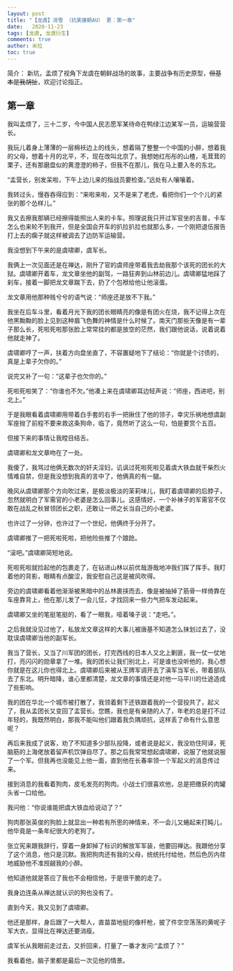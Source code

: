 ```yaml
---
layout: post
title: "【龙虞】消雪 （抗美援朝AU） 更：第一章"
date:   2020-11-23
tags: [龙虞, 龙虞衍生]
comments: true
author: 米拉
toc: true
---
```

简介： 新坑，孟烦了视角下龙虞在朝鲜战场的故事，主要战争有历史原型，~~但基本是我胡扯~~，欢迎讨论指正。  
  
  
  ## 第一章  
    
    
我叫孟烦了，三十二岁，今中国人民志愿军某待命在鸭绿江边某军一员，运输营营长。

我玩儿着身上薄薄的一层棉袄边上的线头，想着隔了整整一个中国的小醉，想着我的父母，想着十月的北平，不，现在改叫北京了。我想她红彤彤的山楂，毛茸茸的栗子，还有那磨盘似的黄澄澄的柿子，但我不在那儿，我在马上要入冬的东北。

“孟营长，别发呆啦，下午上边儿来的指战员要检查。”远处有人嚷嚷着。

我转过头，慢吞吞得应到：“来啦来啦，又不是来了老虎，看把你们一个个儿的紧张的那个怂样儿。”

我又去擦我那辆已经擦得能照出人来的卡车。照理说我只开过军官坐的吉普，卡车怎么也来轮不到我开，但是全国会开车的扒拉扒拉也就那么多，一个刚把退伍报告打上去的瘸子就这样被调去了边防军运输营。

我没想到下午来的是虞啸卿，虞军长。

我俩上一次见面还是在禅达，刚升了官的虞师座带着我去劫我那个该死的团长的大狱。虞啸卿开着车，龙文章坐他的副驾，一路狂奔到山林前边儿。虞啸卿猛地踩了刹车，接着一脚把龙文章踹下去，扔了个包袱给他让他滚蛋。

龙文章用他那种贱兮兮的语气说：“师座还是放不下我。”

我坐在后车斗里，看着月光下我的团长眼睛亮的像是有团火在烧，我不记得上次在他黑黝黝的脸上见到这种眉飞色舞的神情是什么时候了。南天门那些天像是有一辈子那么长，死啦死啦那张脸上常常挂的都是放空的茫然，我们跟他说话，说着说着他就走神了。

虞啸卿哼了一声，扶着方向盘坐直了，不容置疑地下了结论：“你就是个讨债的，真是上辈子欠你的。”

说完又补了一句：“这辈子也欠你的。”

死啦死啦笑了：“你谁也不欠。”他凑上来在虞啸卿耳边轻声说：“师座，西进吧，别北上。”

于是我眼看着虞啸卿用带着白手套的右手一把揪住了他的领子，幸灾乐祸地想虞副军座抛了前程不要来救这条狗命，临了，竟然听了这么一句，怕是要赏个五百。

但接下来的事情让我瞠目结舌。

虞啸卿和龙文章吻在了一处。

我傻了，我骂过他俩无数次的奸夫淫妇，讥讽过死啦死啦见着虞大铁血就干柴烈火情难自禁，但是我没想到我真的言中了，他俩真的有一腿。

晚风从虞啸卿那个方向吹过来，是极淡极淡的茉莉味儿，我盯着虞啸卿的后脖子，忽然就明白了军需官的小老婆是怎么回事儿。这感情好，一个补袜子的军需官不仅敢在战乱之秋冒领团长之职，还敢让一师之长当自己的小老婆。

也许过了一分钟，也许过了一个世纪，他俩终于分开了。

虞啸卿推了一把死啦死啦，把他险些推了个踉跄。

“滚吧。”虞啸卿简短地说。

死啦死啦就捡起他的包裹走了，在钻进山林以前优哉游哉地冲我们挥了挥手。我盯着他的背影，眼睛有点酸涩，我安慰自己这是被风吹得。

旁边的虞啸卿看着他渐渐被黑暗中的丛林裹挟而去，像是被抽掉了筋骨一样倚靠在车座靠背上，他在那儿发了一会儿怔，才找回来一些力气把车发动起来。

虞啸卿又坐的笔挺笔挺的，看了一眼我，哑着嗓子说：“走吧。”。

之后我就没见过他了，私放龙文章这样的大事儿被唐基不知道怎么抹划过去了，没耽误虞啸卿当他的副军长。

我当了营长，又当了川军团的团长，打完西线的日本人又北上剿匪，我一仗一仗地打，亮闪闪的勋章拿了一堆。我的团长让我们别北上，可是谁也没听他的，我心想你就是在这儿你也得北上。虞啸卿后来被从王牌军调开去了滇军当军长，带着部队去了东北。明升暗降，谁心里都清楚，龙文章的事情还是对他一马平川的仕途造成了些影响。

我的团在华北一个城市被打散了，我领着剩下还铁跟着我的一个营投共了，起义了，我从孟团长又变回了孟营长。您瞧，我也是有亲随的人了，年老的总是打不过年轻的，我既然明白，那我不能叫他们跟着我负隅顽抗，这样丢了命有什么意思呢？

再后来我成了说客，劝了不知道多少部队投降，或者说是起义，我没劝住阿译，死脑筋的上海佬放着留声机饮弹自尽了。那之后我常常想起虞啸卿，说服了他就说服了一个军。但我再也没能见上他一面，直到他在长春率领一个军起义的消息传过来。

接到消息的我看着狗肉，皮毛发亮的狗肉。小战士们很喜欢他，总是把缴获的肉罐头省一口给他。

我问他：“你说谁能把虞大铁血给说动了？”

狗肉那张英俊的狗脸上就显出一种若有所思的神情来，不一会儿又蜷起来打盹儿，他毕竟是一条年纪很大的老狗了。

张立宪来跟我辞行，穿着一身卸掉了标识的解放军军装，他要回禅达。我跟他分享了这个消息，他只是沉默。我把狗肉还有我的父母，统统托付给他，然后色厉内荏地威胁他不准觊觎我的小醉。

他知道他就是答应了我也不会相信他，于是很干脆的走了。

我身边连条从禅达就认识的狗也没有了。

直到今天，我又见到了虞啸卿。

他还是那样，身后跟了一大帮人，直苗苗地挺的像杆枪，披了件空空荡荡的黄呢子军大衣，显得比在禅达还要消瘦。

虞军长从我眼前走过去，又折回来，打量了一番才发问:“孟烦了？”

我看着他，脑子里都是最后一次见他的情景。

